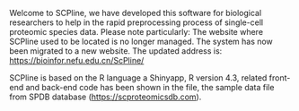 Welcome to SCPline, we have developed this software for biological researchers to help in the rapid preprocessing process of single-cell proteomic species data.
Please note particularly: The website where SCPline used to be located is no longer managed. The system has now been migrated to a new website. The updated address is: https://bioinfor.nefu.edu.cn/ScPline/


SCPline is based on the R language a Shinyapp, R version 4.3, related front-end and back-end code has been shown in the file, the sample data file from SPDB database (https://scproteomicsdb.com).
